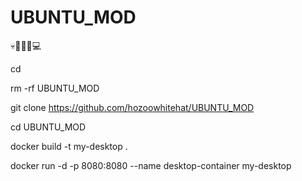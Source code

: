 # UBUNTU_MOD
💀🫴🏻📱💻

cd

rm -rf UBUNTU_MOD

git clone https://github.com/hozoowhitehat/UBUNTU_MOD

cd UBUNTU_MOD

docker build -t my-desktop .

docker run -d -p 8080:8080 --name desktop-container my-desktop
